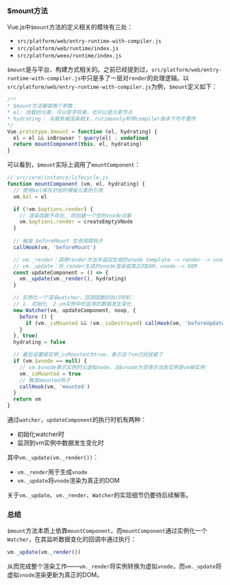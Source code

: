 ### $mount方法
Vue.js中`$mount`方法的定义相关的模块有三处：
- `src/platform/web/entry-runtime-with-compiler.js`
- `src/platform/web/runtime/index.js`
- `src/platform/weex/runtime/index.js`

`$mount`是与平台、构建方式相关的。之前已经提到过，`src/platform/web/entry-runtime-with-compiler.js`中只是多了一层对`render`的处理逻辑。以`src/platform/web/entry-runtime-with-compiler.js`为例，`$mount`定义如下：
```js
/**
* $mount方法接收两个参数：
* el: 挂载的元素，可以是字符串，也可以是元素节点
* hydrating： 与服务端渲染相关，rutimeonly和带compiler版本下均不要传
*/
Vue.prototype.$mount = function (el, hydrating) {
  el = el && inBrowser ? query(el) : undefined
  return mountComponent(this, el, hydrating)
}
```

可以看到，`$mount`实际上调用了`mountComponent`：
```js
// src/core/instance/lifecycle.js
function mountComponent (vm, el, hydrating) {
  // 使用$el保存对组件模板元素的引用
  vm.$el = el

  if (!vm.$options.render) {
    // 渲染函数不存在, 则创建一个空的vnode对象
    vm.$options.render = createEmptyVNode
  }
  
  // 触发 beforeMount 生命周期钩子
  callHook(vm, 'beforeMount')

  // vm._render：调用render方法并返回生成的vnode template -> render -> vnode
  // vm._update：将_render生成的vnode渲染成真正的DOM，vnode -> DOM
  const updateComponent = () => {
    vm._update(vm._render(), hydrating)
  }

  // 实例化一个渲染watcher，回调函数的执行时机：
  // 1. 初始化  2.vm实例中的监测的数据发生变化
  new Watcher(vm, updateComponent, noop, {
    before () {
      if (vm._isMounted && !vm._isDestroyed) callHook(vm, 'beforeUpdate')
    }
  }, true)
  hydrating = false

  // 最后设置根实例_isMounted为true，表示这个vm已经挂载了
  if (vm.$vnode == null) {
    // vm.$vnode表示实例的父虚拟node，当$vnode为空表示当前实例是vm根实例
    vm._isMounted = true
    // 触发mounted钩子
    callHook(vm, 'mounted')
  }
  return vm
}
```

通过`watcher`，`updateComponent`的执行时机有两种：
- 初始化watcher时
- 监测到vm实例中数据发生变化时

其中`vm._update(vm._render())`：
- `vm._render`用于生成`vnode`
- `vm._update`将`vnode`渲染为真正的DOM

关于`vm._update`、`vm._render`、`Watcher`的实现细节仍要待后续解答。

### 总结
`$mount`方法本质上依靠`mountComponent`，而`mountComponent`通过实例化一个`Watcher`，在其监听数据变化的回调中通过执行：
```js
vm._update(vm._render())
```

从而完成整个渲染工作——`vm._render`将实例转换为虚拟`vnode`，而`vm._update`将虚拟`vnode`渲染更新为真正的DOM。
